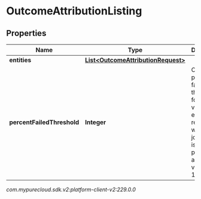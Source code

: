 # OutcomeAttributionListing


## Properties

| Name | Type | Description | Notes |
| ------------ | ------------- | ------------- | ------------- |
| **entities** | [**List&lt;OutcomeAttributionRequest&gt;**](OutcomeAttributionRequest) |  |  |
| **percentFailedThreshold** | **Integer** | Optional percent failed threshold for validation errors; if reached will halt the job. Default is 5 percent, allowed values 0 to 100. |  [optional] |




_com.mypurecloud.sdk.v2:platform-client-v2:229.0.0_
